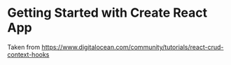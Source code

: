 # Getting Started with Create React App

Taken from https://www.digitalocean.com/community/tutorials/react-crud-context-hooks


